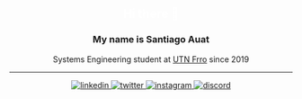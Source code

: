 <div align="center">
  <h2> <font color="#FFFFFF"> Hi there 👋</font></h2>
<h3> My name is Santiago Auat</h3>
Systems Engineering student at <a href="https://www.frro.utn.edu.ar/">UTN Frro</a> since 2019 
<hr>
<a href="https://www.linkedin.com/in/santiago-auat-54a417206/" target="_blank">
<img src=https://img.shields.io/badge/linkedin-%2300acee.svg?color=405DE6&style=for-the-badge&logo=linkedin&logoColor=white alt=linkedin style="margin-bottom: 5px;" />
</a>
<a href="https://twitter.com/SantiAuat" target="_blank">
<img src=https://img.shields.io/badge/twitter-%2300acee.svg?color=1DA1F2&style=for-the-badge&logo=twitter&logoColor=white alt=twitter style="margin-bottom: 5px;" />
</a>
<a href="https://www.instagram.com/santiauat/" target="_blank">
<img src=https://img.shields.io/badge/instagram-%ff5851db.svg?color=C13584&style=for-the-badge&logo=instagram&logoColor=white alt=instagram style="margin-bottom: 5px;" />
</a>
  <a href="#" target="_blank">
<img src=https://img.shields.io/badge/discord:%20santi.a-%2300acee.svg?color=42569a&style=for-the-badge&logo=discord&logoColor=white alt=discord style="margin-bottom: 5px;" />
</a>
  
</div>
